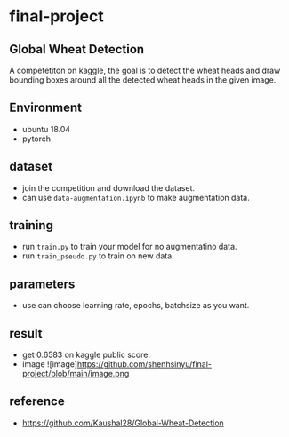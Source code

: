 # final-project

## Global Wheat Detection
A competetiton on kaggle, the goal is to detect the wheat heads and draw bounding boxes around all the detected wheat heads in the given image.

## Environment
- ubuntu 18.04
- pytorch

## dataset
- join the competition and download the dataset.
- can use `data-augmentation.ipynb` to make augmentation data.

## training
- run `train.py` to train your model for no augmentatino data.
- run `train_pseudo.py` to train on new data.

## parameters
- use can choose learning rate, epochs, batchsize as you want.

## result
- get 0.6583 on kaggle public score.
- image
 ![image]https://github.com/shenhsinyu/final-project/blob/main/image.png

## reference
- https://github.com/Kaushal28/Global-Wheat-Detection
